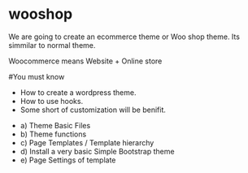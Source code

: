 # wooshop

We are going to create an ecommerce theme or Woo shop theme. Its simmilar to normal theme.

Woocommerce means Website + Online store

#You must know
<ul>
	<li>How to create a wordpress theme.</li>
	<li>How to use hooks.</li>
	<li>Some short of customization will be benifit.</li>
   
</ul>
<ul>
	<li>a) Theme Basic Files</li>
	<li>b) Theme functions</li>
	<li>c) Page Templates / Template hierarchy</li>
	<li>d) Install a very basic Simple Bootstrap theme</li>
	<li>e) Page Settings of template</li>
</ul>	


 







